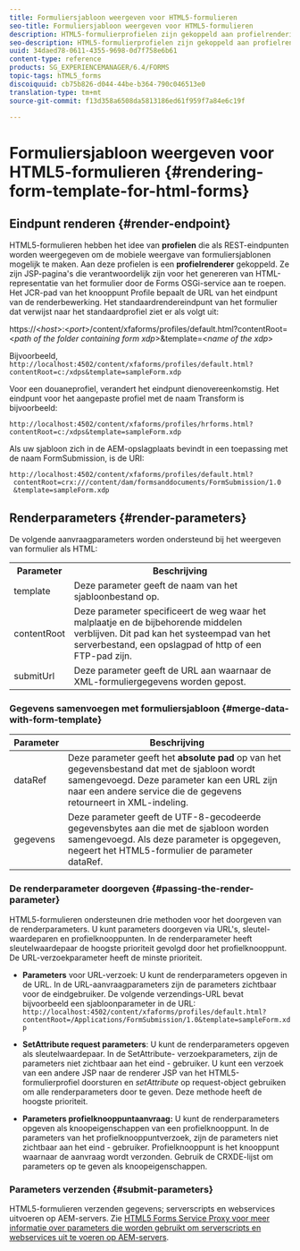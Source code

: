 ```yaml
---
title: Formuliersjabloon weergeven voor HTML5-formulieren
seo-title: Formuliersjabloon weergeven voor HTML5-formulieren
description: HTML5-formulierprofielen zijn gekoppeld aan profielrenderingen. Profielrendering zijn JSP-pagina's die verantwoordelijk zijn voor het genereren van HTML-representatie van het formulier door het aanroepen van de OSGi-service van Forms.
seo-description: HTML5-formulierprofielen zijn gekoppeld aan profielrenderingen. Profielrendering zijn JSP-pagina's die verantwoordelijk zijn voor het genereren van HTML-representatie van het formulier door het aanroepen van de OSGi-service van Forms.
uuid: 34daed78-0611-4355-9698-0d7f758e6b61
content-type: reference
products: SG_EXPERIENCEMANAGER/6.4/FORMS
topic-tags: hTML5_forms
discoiquuid: cb75b826-d044-44be-b364-790c046513e0
translation-type: tm+mt
source-git-commit: f13d358a6508da5813186ed61f959f7a84e6c19f

---
```



# Formuliersjabloon weergeven voor HTML5-formulieren {#rendering-form-template-for-html-forms}

## Eindpunt renderen {#render-endpoint}

HTML5-formulieren hebben het idee van **profielen** die als REST-eindpunten worden weergegeven om de mobiele weergave van formuliersjablonen mogelijk te maken. Aan deze profielen is een **profielrenderer** gekoppeld. Ze zijn JSP-pagina&#39;s die verantwoordelijk zijn voor het genereren van HTML-representatie van het formulier door de Forms OSGi-service aan te roepen. Het JCR-pad van het knooppunt Profile bepaalt de URL van het eindpunt van de renderbewerking. Het standaardrendereindpunt van het formulier dat verwijst naar het standaardprofiel ziet er als volgt uit:

https://&lt;*host*>:&lt;*port*>/content/xfaforms/profiles/default.html?contentRoot=&lt;*path of the folder containing form xdp*>&amp;template=&lt;*name of the xdp*>

Bijvoorbeeld, `http://localhost:4502/content/xfaforms/profiles/default.html?contentRoot=c:/xdps&template=sampleForm.xdp`

Voor een douaneprofiel, verandert het eindpunt dienovereenkomstig. Het eindpunt voor het aangepaste profiel met de naam Transform is bijvoorbeeld:

`http://localhost:4502/content/xfaforms/profiles/hrforms.html?contentRoot=c:/xdps&template=sampleForm.xdp`

Als uw sjabloon zich in de AEM-opslagplaats bevindt in een toepassing met de naam FormSubmission, is de URI:

```
http://localhost:4502/content/xfaforms/profiles/default.html?
 contentRoot=crx:///content/dam/formsanddocuments/FormSubmission/1.0
 &template=sampleForm.xdp
```

## Renderparameters {#render-parameters}

De volgende aanvraagparameters worden ondersteund bij het weergeven van formulier als HTML:

<table> 
 <tbody> 
  <tr> 
   <th><strong>Parameter </strong></th> 
   <th><strong>Beschrijving</strong></th> 
  </tr> 
  <tr> 
   <td>template<br /> </td> 
   <td>Deze parameter geeft de naam van het sjabloonbestand op.<br /> </td> 
  </tr> 
  <tr> 
   <td>contentRoot<br /> </td> 
   <td>Deze parameter specificeert de weg waar het malplaatje en de bijbehorende middelen verblijven. Dit pad kan het systeempad van het serverbestand, een opslagpad of http of een FTP-pad zijn.<br /> </td> 
  </tr> 
  <tr> 
   <td>submitUrl<br /> </td> 
   <td>Deze parameter geeft de URL aan waarnaar de XML-formuliergegevens worden gepost.<br /> </td> 
  </tr> 
 </tbody> 
</table>

### Gegevens samenvoegen met formuliersjabloon {#merge-data-with-form-template}

| Parameter | Beschrijving |
|---|---|
| dataRef | Deze parameter geeft het **absolute pad** op van het gegevensbestand dat met de sjabloon wordt samengevoegd. Deze parameter kan een URL zijn naar een andere service die de gegevens retourneert in XML-indeling. |
| gegevens | Deze parameter geeft de UTF-8-gecodeerde gegevensbytes aan die met de sjabloon worden samengevoegd. Als deze parameter is opgegeven, negeert het HTML5-formulier de parameter dataRef. |

### De renderparameter doorgeven {#passing-the-render-parameter}

HTML5-formulieren ondersteunen drie methoden voor het doorgeven van de renderparameters. U kunt parameters doorgeven via URL&#39;s, sleutel-waardeparen en profielknooppunten. In de renderparameter heeft sleutelwaardepaar de hoogste prioriteit gevolgd door het profielknooppunt. De URL-verzoekparameter heeft de minste prioriteit.

* **Parameters** voor URL-verzoek: U kunt de renderparameters opgeven in de URL. In de URL-aanvraagparameters zijn de parameters zichtbaar voor de eindgebruiker. De volgende verzendings-URL bevat bijvoorbeeld een sjabloonparameter in de URL: `http://localhost:4502/content/xfaforms/profiles/default.html?contentRoot=/Applications/FormSubmission/1.0&template=sampleForm.xdp`

* **SetAttribute request parameters**: U kunt de renderparameters opgeven als sleutelwaardepaar. In de SetAttribute- verzoekparameters, zijn de parameters niet zichtbaar aan het eind - gebruiker. U kunt een verzoek van een andere JSP naar de renderer JSP van het HTML5-formulierprofiel doorsturen en *setAttribute* op request-object gebruiken om alle renderparameters door te geven. Deze methode heeft de hoogste prioriteit.

* **Parameters profielknooppuntaanvraag:** U kunt de renderparameters opgeven als knoopeigenschappen van een profielknooppunt. In de parameters van het profielknooppuntverzoek, zijn de parameters niet zichtbaar aan het eind - gebruiker. Profielknooppunt is het knooppunt waarnaar de aanvraag wordt verzonden. Gebruik de CRXDE-lijst om parameters op te geven als knoopeigenschappen.

### Parameters verzenden {#submit-parameters}

HTML5-formulieren verzenden gegevens; serverscripts en webservices uitvoeren op AEM-servers. Zie [HTML5 Forms Service Proxy voor meer informatie over parameters die worden gebruikt om serverscripts en webservices uit te voeren op AEM-servers](/help/forms/using/service-proxy.md).
